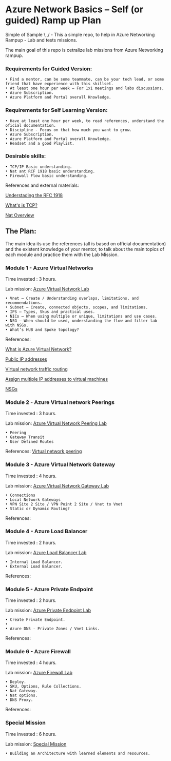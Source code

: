 # Azure Network Basics – Self (or guided) Ramp up Plan

Simple of Sample  \\,,/ - This a simple repo, to help in Azure Networking Rampup - Lab and tests missions. 

The main goal of this repo is cetralize lab missions from Azure Networking rampup. 

### Requirements for Guided Version: 
    • Find a mentor, can be some teammate, can be your tech lead, or some friend that have experience with this skillset.
    • At least one hour per week – For 1x1 meetings and labs discussions. 
    • Azure Subscription. 
    • Azure Platform and Portal overall Knowledge.
    
### Requirements for Self Learning Version: 
    • Have at least one hour per week, to read references, understand the oficial documentation.
    • Discipline - Focus on that how much you want to grow.
    • Azure Subscription. 
    • Azure Platform and Portal overall Knowledge.
    • Headset and a good Playlist. 

### Desirable skills: 
    • TCP/IP Basic understanding. 
    • Nat ant RCF 1918 basic understanding. 
    • Firewall Flow basic understanding. 

References and external materials:

[Understading the RFC 1918](https://www.youtube.com/watch?v=WctFEaaWCMg)

[What's is TCP?](https://www.youtube.com/watch?v=CRdL1PcherM)

[Nat Overview](https://www.youtube.com/watch?v=wg8Hosr20yw)

## The Plan:

The main idea its use the references (all is based on official documentation) and the existent knowledge of your mentor, to talk about the main topics of each module and practice them with the Lab Mission. 

### Module 1 - Azure Virtual Networks

Time invested : 3 hours.

Lab mission: [Azure Virtual Network Lab](AzureVirtualNetworks-LabMission/)
   
    • Vnet – Create / Understanding overlaps, limitations, and recommendations. 
    • Subnet – Create, connected objects, scopes, and limitations.
    • IPS – Types, Skus and practical uses. 
    • NICs – When using multiple or unique, limitations and use cases. 
    • NSG – When should be used, understanding the flow and filter lab with NSGs. 
    • What’s HUB and Spoke topology? 
  
References:

[What is Azure Virtual Network?](https://learn.microsoft.com/en-us/azure/virtual-network/virtual-networks-overview)

[Public IP addresses](https://learn.microsoft.com/en-us/azure/virtual-network/ip-services/public-ip-addresses)

[Virtual network traffic routing](https://learn.microsoft.com/en-us/azure/virtual-network/virtual-networks-udr-overview)

[Assign multiple IP addresses to virtual machines](https://learn.microsoft.com/en-us/azure/virtual-network/ip-services/virtual-network-multiple-ip-addresses-portal)

[NSGs](https://learn.microsoft.com/en-us/azure/virtual-network/network-security-groups-overview)


### Module 2 - Azure Virtual network Peerings

Time invested : 3 hours.

Lab mission: [Azure Virtual Network Peering Lab](VirtualNetworkPeerings-LabMission/)
    
    • Peering
    • Gateway Transit 
    • User Defined Routes 

References:
[Virtual network peering](https://learn.microsoft.com/en-us/azure/virtual-network/virtual-network-peering-overview)

### Module 3 - Azure Virtual Network Gateway

Time invested : 4 hours.

Lab mission: [Azure Virtual Network Gateway Lab](VNG-LabMission/)
    
    • Connections
    • Local Network Gateways
    • VPN Site 2 Site / VPN Point 2 Site / Vnet to Vnet 
    • Static or Dynamic Routing?

References:


### Module 4 - Azure Load Balancer

Time invested : 2 hours.

Lab mission: [Azure Load Balancer Lab](ALB-LabMission/)

    • Internal Load Balancer. 
    • External Load Balancer.  
    
References:


### Module 5 - Azure Private Endpoint

Time invested : 2 hours.

Lab mission: [Azure Private Endpoint Lab](PrivateEndpoint-LabMission/)

    • Create Private Endpoint. 
    • 
    • Azure DNS - Private Zones / Vnet Links.
    
References:


### Module 6 - Azure Firewall 

Time invested : 4 hours.

Lab mission: [Azure Firewall Lab](AZFW-LabMission/)
    
    • Deploy. 
    • SKU, Options, Rule Collections. 
    • Nat Gateway. 
    • Nat options. 
    • DNS Proxy. 

References:


### Special Mission

Time invested : 6 hours.

Lab mission: [Special Mission](SpecialMission/)

    • Building an Architecture with learned elements and resources.




